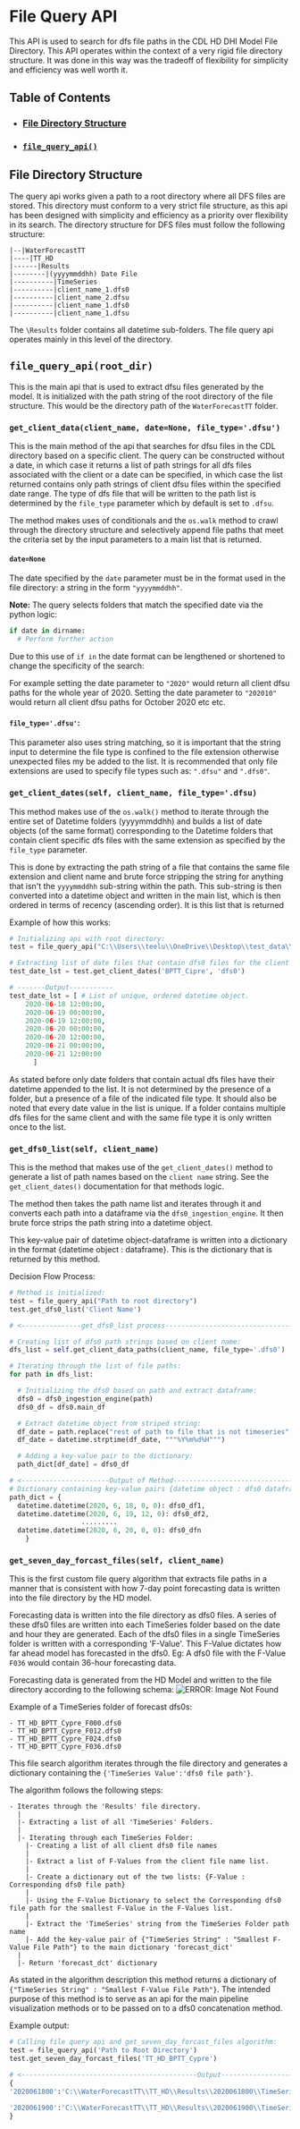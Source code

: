 # File Query API
This API is used to search for dfs file paths in the CDL HD DHI Model File Directory. This API operates within the context of a very rigid file directory structure. It was done in this way was the tradeoff of flexibility for simplicity and efficiency was well worth it.

## Table of Contents
* ### [File Directory Structure](https://github.com/MatthewTe/dfsu_visualization_pipeline/blob/master/docs/dfs%20file%20query%20api.md#file-directory-structure-1)
* ### [`file_query_api()`](https://github.com/MatthewTe/dfsu_visualization_pipeline/blob/master/docs/dfs%20file%20query%20api.md#file_query_apiroot_dir)

## File Directory Structure
The query api works given a path to a root directory where all DFS files are stored. This directory must conform to a very strict file structure, as this api has been designed with simplicity and efficiency as a priority over flexibility in its search. The directory structure for DFS files must follow the following structure:
```
|--|WaterForecastTT
|----|TT_HD
|------|Results
|--------|(yyyymmddhh) Date File
|----------|TimeSeries
|----------|client_name_1.dfs0
|----------|client_name_2.dfsu
|----------|client_name_1.dfs0
|----------|client_name_1.dfsu
```
The `\Results` folder contains all datetime sub-folders. The file query api operates mainly in this level of the directory.

## `file_query_api(root_dir)`
This is the main api that is used to extract dfsu files generated by the model. It is initialized with the path string of the root directory of the file structure. This would be the directory path of the `WaterForecastTT` folder.

### `get_client_data(client_name, date=None, file_type='.dfsu')`
This is the main method of the api that searches for dfsu files in the CDL directory based on a specific client. The query can be constructed without a date, in which case it returns a list of path strings for all dfs files associated with the client or a date can be specified, in which case the list returned contains only path strings of client dfsu files within the specified date range. The type of dfs file that will be written to the path list is determined by the `file_type` parameter which by default is set to `.dfsu`.

The method makes uses of conditionals and the `os.walk` method to crawl through the directory structure and selectively append file paths that meet the criteria set by the input parameters to a main list that is returned.

#### `date=None`
The date specified by the `date` parameter must be in the format used in the file directory: a string in the form `"yyyymmddhh"`.

**Note:** The query selects folders that match the specified date via the python logic:
```python
if date in dirname:
  # Perform further action
```
Due to this use of `if in` the date format can be lengthened or shortened to change the
specificity of the search:

For example setting the date parameter to `"2020"` would return all client dfsu paths for the whole year of 2020. Setting the date parameter to `"202010"` would return all client dfsu paths for October 2020 etc etc.

#### `file_type='.dfsu'`:
This parameter also uses string matching, so it is important that the string input to determine the file type is confined to the file extension otherwise unexpected files my be added to the list. It is recommended that only file extensions are used to specify file types such as: `".dfsu"` and `".dfs0"`.

### `get_client_dates(self, client_name, file_type='.dfsu)`
This method makes use of the `os.walk()` method to iterate through the entire set of Datetime folders (yyyymmddhh) and builds a list of date objects (of the same format) corresponding to the Datetime folders that contain client specific dfs files with the same extension as specified by the `file_type` parameter.

This is done by extracting the path string of a file that contains the same file extension and client name and brute force stripping the string for anything that isn't the `yyyymmddhh` sub-string within the path. This sub-string is then converted into a datetime object and written in the main list, which is then ordered in terms of recency (ascending order). It is this list that is returned

Example of how this works:

```python
# Initializing api with root directory:
test = file_query_api("C:\\Users\\teelu\\OneDrive\\Desktop\\test_data\\WaterForecastTT")

# Extracting list of date files that contain dfs0 files for the client BP_TT:
test_date_lst = test.get_client_dates('BPTT_Cipre', 'dfs0')

# -------Output-----------
test_date_lst = [ # List of unique, ordered datetime object.
    2020-06-18 12:00:00,
    2020-06-19 00:00:00,
    2020-06-19 12:00:00,
    2020-06-20 00:00:00,
    2020-06-20 12:00:00,
    2020-06-21 00:00:00,
    2020-06-21 12:00:00
      ]
```  
As stated before only date folders that contain actual dfs files have their datetime appended to the list. It is not determined by the presence of a folder, but a presence of a file of the indicated file type. It should also be noted that every date value in the list is unique. If a folder contains multiple dfs files for the same client and with the same file type it is only written once to the list.

### `get_dfs0_list(self, client_name)`
This is the method that makes use of the `get_client_dates()` method to generate a list of path names based on the `client name` string. See the `get_client_dates()` documentation for that methods logic.

The method then takes the path name list and iterates through it and converts each path into a dataframe via the `dfs0_ingestion_engine`. It then brute force strips the path string into a datetime object.

This key-value pair of datetime object-dataframe is written into a dictionary in the format {datetime object : dataframe}. This is the dictionary that is returned by this method.

Decision Flow Process:
```python
# Method is initialized:
test = file_query_api("Path to root directory")
test.get_dfs0_list('Client Name')

# <---------------get_dfs0_list process----------------------------------->

# Creating list of dfs0 path strings based on client name:
dfs_list = self.get_client_data_paths(client_name, file_type='.dfs0')

# Iterating through the list of file paths:
for path in dfs_list:

  # Initializing the dfs0 based on path and extract dataframe:
  dfs0 = dfs0_ingestion_engine(path)
  dfs0_df = dfs0.main_df

  # Extract datetime object from striped string:
  df_date = path.replace("rest of path to file that is not timeseries", '')
  df_date = datetime.strptime(df_date, """%Y%m%d%H""")

  # Adding a key-value pair to the dictionary:
  path_dict[df_date] = dfs0_df

# <----------------------Output of Method------------------------------------->
# Dictionary containing key-value pairs {datetime object : dfs0 dataframe}
path_dict = {
  datetime.datetime(2020, 6, 18, 0, 0): dfs0_df1,
  datetime.datetime(2020, 6, 19, 12, 0): dfs0_df2,
                  .........
  datetime.datetime(2020, 6, 20, 0, 0): dfs0_dfn
    }  
```  

### `get_seven_day_forcast_files(self, client_name)`
This is the first custom file query algorithm that extracts file paths in a manner that is consistent with how 7-day point forecasting data is written into the file directory by the HD model.

Forecasting data is written into the file directory as dfs0 files. A series of these dfs0 files are written into each TimeSeries folder based on the date and hour they are generated. Each of the dfs0 files in a single TimeSeries folder is written with a corresponding 'F-Value'. This F-Value dictates how far ahead model has forecasted in the dfs0. Eg: A dfs0 file with the F-Value `F036` would contain 36-hour forecasting data.

Forecasting data is generated from the HD Model and written to the file directory according to the following schema:
![ERROR: Image Not Found](https://github.com/MatthewTe/dfsu_visualization_pipeline/blob/master/resources/Forecasting%20Model%20Doc.jpeg)

Example of a TimeSeries folder of forecast dfs0s:
```
- TT_HD_BPTT_Cypre_F000.dfs0
- TT_HD_BPTT_Cypre_F012.dfs0
- TT_HD_BPTT_Cypre_F024.dfs0
- TT_HD_BPTT_Cypre_F036.dfs0
```
This file search algorithm iterates through the file directory and generates a dictionary containing the `{'TimeSeries Value':'dfs0 file path'}`.

The algorithm follows the following steps:
```
- Iterates through the 'Results' file directory.
  |
  |- Extracting a list of all 'TimeSeries' Folders.
  |
  |- Iterating through each TimeSeries Folder:
    |- Creating a list of all client dfs0 file names
    |
    |- Extract a list of F-Values from the client file name list.
    |
    |- Create a dictionary out of the two lists: {F-Value : Corresponding dfs0 file path}
    |
    |- Using the F-Value Dictionary to select the Corresponding dfs0 file path for the smallest F-Value in the F-Values list.
    |
    |- Extract the 'TimeSeries' string from the TimeSeries Folder path name
    |- Add the key-value pair of {"TimeSeries String" : "Smallest F-Value File Path"} to the main dictionary 'forecast_dict'
  |
  |- Return 'forecast_dct' dictionary
```
As stated in the algorithm description this method returns a dictionary of `{"TimeSeries String" : "Smallest F-Value File Path"}`. The intended purpose of this method is to serve as an api for the main pipeline visualization methods or to be passed on to a dfs0 concatenation method.

Example output:
```python
# Calling file query api and get_seven_day_forcast_files algorithm:
test = file_query_api('Path to Root Directory')
test.get_seven_day_forcast_files('TT_HD_BPTT_Cypre')

# <--------------------------------------------Output------------------------------------------------->
{
'2020061800':'C:\\WaterForecastTT\\TT_HD\\Results\\2020061800\\TimeSeries\\TT_HD_BPTT_Cypre_F000.dfs0', '2020061812':'C:\\WaterForecastTT\\TT_HD\\Results\\2020061812\\TimeSeries\\TT_HD_BPTT_Cypre_F012.dfs0',

'2020061900':'C:\\WaterForecastTT\\TT_HD\\Results\\2020061900\\TimeSeries\\TT_HD_BPTT_Cypre_F024.dfs0'
}
```
